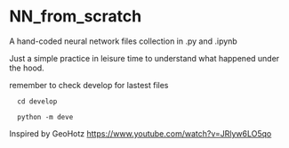 # NN_from_scratch
 A hand-coded neural network files collection in .py and .ipynb
 
 Just a simple practice in leisure time to understand what happened under the hood.
 
 remember to check develop for lastest files

      cd develop

      python -m deve
 
 Inspired by GeoHotz https://www.youtube.com/watch?v=JRlyw6LO5qo
